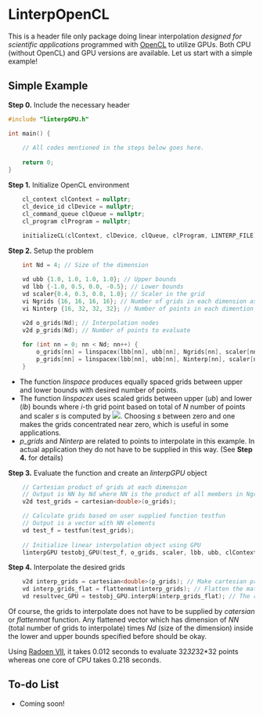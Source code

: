 # LinterpOpenCL

This is a header file only package doing linear interpolation *designed for scientific applications* programmed with [OpenCL](https://www.khronos.org/opencl/) to utilize GPUs. Both CPU (without OpenCL) and GPU versions are available. Let us start with a simple example!

## Simple Example

**Step 0.** Include the necessary header
```cpp
#include "linterpGPU.h"

int main() {
    
    // All codes mentioned in the steps below goes here.
    
    return 0;
}
```

**Step 1.** Initialize OpenCL environment
```cpp
    cl_context clContext = nullptr;
    cl_device_id clDevice = nullptr;
    cl_command_queue clQueue = nullptr;
    cl_program clProgram = nullptr;
    
    initializeCL(clContext, clDevice, clQueue, clProgram, LINTERP_FILE); // LINTERP_FILE: path to `linterp_ext.cl'
```

**Step 2.** Setup the problem
```cpp
    int Nd = 4; // Size of the dimension

    vd ubb {1.0, 1.0, 1.0, 1.0}; // Upper bounds
    vd lbb {-1.0, 0.5, 0.0, -0.5}; // Lower bounds
    vd scaler{0.4, 0.3, 0.8, 1.0}; // Scaler in the grid
    vi Ngrids {16, 16, 16, 16}; // Number of grids in each dimension as interpolation nodes
    vi Ninterp {16, 32, 32, 32}; // Number of points in each dimention to interpolate
    
    v2d o_grids(Nd); // Interpolation nodes
    v2d p_grids(Nd); // Number of points to evaluate

    for (int nn = 0; nn < Nd; nn++) {
        o_grids[nn] = linspacex(lbb[nn], ubb[nn], Ngrids[nn], scaler[nn]); // linspacex 
        p_grids[nn] = linspacex(lbb[nn], ubb[nn], Ninterp[nn], scaler[nn]);
    }
```
* The function *linspace* produces equally spaced grids between upper and lower bounds with desired number of points.
* The function *linspacex* uses scaled grids between upper (*ub*) and lower (*lb*) bounds where *i*-th grid point based on total of *N* number of points and scaler *s* is computed by <img src="https://render.githubusercontent.com/render/math?math=lb %2B (ub - lb) \left( \frac{i-1}{N-1} \right)^{1.0/s}">. Choosing *s* between zero and one makes the grids concentrated near zero, which is useful in some applications.
* *p_grids* and *Ninterp* are related to points to interpolate in this example. In actual application they do not have to be supplied in this way. (See **Step 4.** for details)

**Step 3.** Evaluate the function and create an *linterpGPU* object
```cpp
    // Cartesian product of grids at each dimension
    // Output is NN by Nd where NN is the product of all members in Ngrids
    v2d test_grids = cartesian<double>(o_grids);

    // Calculate grids based on user supplied function testfun
    // Output is a vector with NN elements
    vd test_f = testfun(test_grids);
    
    // Initialize linear interpolation object using GPU 
    linterpGPU testobj_GPU(test_f, o_grids, scaler, lbb, ubb, clContext, clQueue, clProgram);
```

**Step 4.** Interpolate the desired grids
```cpp
    v2d interp_grids = cartesian<double>(p_grids); // Make cartesian product of points to interpolate
    vd interp_grids_flat = flattenmat(interp_grids); // Flatten the matrix (Fortran ordered)
    vd resultvec_GPU = testobj_GPU.interpN(interp_grids_flat); // The resulting vector
```
Of course, the grids to interpolate does not have to be supplied by *catersian* or *flattenmat* function. Any flattened vector which has dimension of *NN* (total number of grids to interpolate) times *Nd* (size of the dimension) inside the lower and upper bounds specified before should be okay.

Using [Radoen VII](https://www.techpowerup.com/gpu-specs/radeon-vii.c3358), it takes 0.012 seconds to evaluate 32*32*32*32 points whereas one core of CPU takes 0.218 seconds. 

## To-do List
* Coming soon!
